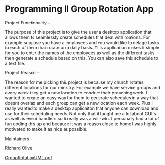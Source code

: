 # Programming II Group Rotation App

Project Functionality -

The purpose of this project is to give the user a desktop application that allows them to seamlessly create schedules that deal with roations. For example suppose you have a employees and you would like to delage tasks to each of them that rotate on a daily basis. This application makes it simple for you to enter the names of the employees as well as the different tasks then generate a schedule based on this. You can also save this schedule to a text file.

Project Reason -

The reason for me picking this project is because my church rotates different locations for our ministry. For example we have service groups and every week they get a new location to conduct their preaching work. I wanted to create an easy way for them to generate schedules in a way that doesnt overlap and each group can get a new location each week. Plus I really wanted to make a desktop applicaiton that anyone can download and use for their scheduling needs. Not only that it taught me a lot about GUI's as well as event handlers so it really was a win-win. I personally had a lot of fun coding this up and because it was a reason close to home I was highly motivated to make it as nice as possible.

Maintainers - 

Richard Olive



[GroupRotationUML.pdf](https://github.com/RickyOlive/GroupRotationApp/files/11217335/GroupRotationUML.pdf)

